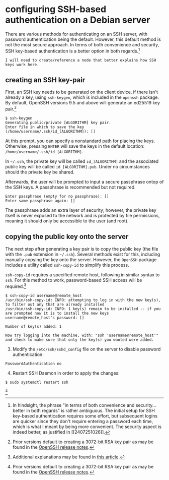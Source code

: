# configuring SSH-based authentication on a Debian server
There are various methods for authenticating on an SSH server, with password authentication being the default. However, this default method is not the most secure approach. In terms of both convenience and security, SSH key-based authentication is a better option in both regards.[^1]

```
I will need to create/reference a node that better explains how SSH keys work here.
```

## creating an SSH key-pair
First, an SSH key needs to be generated on the client device, if there isn't already a key, using `ssh-keygen`, which is included in the `openssh` package. By default, OpenSSH versions 9.5 and above will generate an ed25519 key pair.[^2]

```
$ ssh-keygen
Generating public/private [ALGORITHM] key pair.
Enter file in which to save the key (/home/username/.ssh/id_[ALGORITHM]): []
```

At this prompt, you can specify a nonstandard path for placing the keys. Otherwise, pressing `ENTER` will save the keys in the default location: `/home/username/.ssh/id_[ALGORITHM]`.

In `~/.ssh`, the private key will be called `id_[ALGORITHM]` and the associated public key will be called `id_[ALGORITHM].pub`. Under no circumstances should the private key be shared.

Afterwards, the user will be prompted to input a secure passphrase ontop of the SSH keys. A passphrase is recommended but not required.
```
Enter passphrase (empty for no passphrase): []
Enter same passphrase again: []
```
The passphrase adds an extra layer of security; however, the private key itself is never exposed to the network and is protected by file permissions, meaning it should only be accessible to the user (and root).

## copying the public key onto the server
The next step after generating a key pair is to copy the public key (the file with the `.pub` extension in `~/.ssh`). Several methods exist for this, including manually copying the key onto the server. However, the `OpenSSH` package includes a utility called `ssh-copy-id` to simplify this process.

`ssh-copy-id` requires a specified remote host, following in similar syntax to `ssh`. For this method to work, password-based SSH access will be required.[^3]

```
$ ssh-copy-id username@remote_host
/usr/bin/ssh-copy-id: INFO: attempting to log in with the new key(s), to filter out any that are already installed
/usr/bin/ssh-copy-id: INFO: 1 key(s) remain to be installed -- if you are prompted now it is to install the new keys
username@remote_host's password: []

Number of key(s) added: 1

Now try logging into the machine, with: "ssh 'username@remote_host'"
and check to make sure that only the key(s) you wanted were added.
```

3. Modify the `/etc/ssh/sshd_config` file on the server to disable password authentication:
```
PasswordAuthentication no
```

4. Restart SSH Daemon in order to apply the changes:
```
$ sudo systemctl restart ssh
```

[^2]

[^1]: In hindsight, the phrase "in terms of both convenience and security... better in both regards" is rather ambiguous. The initial setup for SSH key-based authentication requires some effort, but subsequent logins are quicker since they don't require entering a password each time, which is what I meant by being more convenient. The security aspect is indeed better, as justified in [[2407251026]].
[^2]: Prior versions default to creating a 3072-bit RSA key pair as may be found in the [OpenSSH release notes](https://www.openssh.com/releasenotes.html).
[^3]: Additional explanations may be found in [this article](https://www.digitalocean.com/community/tutorials/how-to-configure-ssh-key-based-authentication-on-a-linux-server#step-4-disabling-password-authentication-on-your-server).
